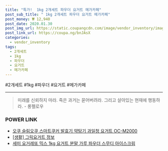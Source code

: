 ```yaml
--- 
title: "특가!  1kg 2개세트 파우더 요거트 메가카페" 
post_sub_title: " 1kg 2개세트 파우더 요거트 메가카페" 
post_money: ₩ 12,940 
post_date: 2020.01.30 
post_img_url: https://static.coupangcdn.com/image/vendor_inventory/images/2019/02/13/14/3/fad4abe3-3625-4428-9b6f-aaa400f0eb76.jpg 
post_link_url: https://coupa.ng/bnJAsX 
categories: 
  - vendor_inventory 
tags: 
  - 2개세트 
  - 1kg 
  - 파우더 
  - 요거트 
  - 메가카페 
--- 
```

  #2개세트 #1kg #파우더 #요거트 #메가카페 
<hr> 

> 미래를 신뢰하지 마라. 죽은 과거는 묻어버려라. 그리고 살아있는 현재에 행동하라. - 롱펠로우 


### POWER LINK

* <a href="https://blog.naver.com/santokki14/221785227804" target="_blank">오쿠 슬림오쿠 스마트쿠커 발효기 약탕기 과일청 요거트 OC-M2000</a>
* <a href="https://blog.naver.com/sakai111/221767497306" target="_blank"> [생활] 그릭요거트 정보 </a>
* <a href="https://blog.naver.com/fasyy4321/221790926672" target="_blank">세미 요거레또 믹스 1kg 요거트 분말 가루 파우더 스무디 아이스크림</a>
